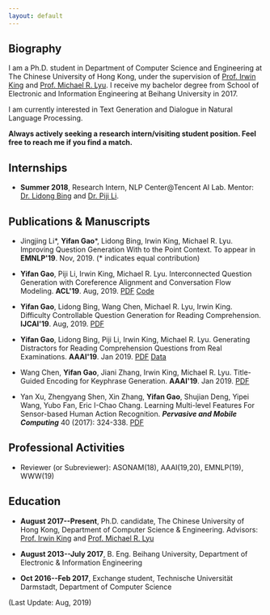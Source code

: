 ```yaml
---
layout: default
---
```


## Biography
I am a Ph.D. student in Department of Computer Science and Engineering at The Chinese University of Hong Kong, under the supervision of [Prof. Irwin King](http://www.cse.cuhk.edu.hk/irwin.king/) and [Prof. Michael R. Lyu](http://www.cse.cuhk.edu.hk/lyu/). I receive my bachelor degree from School of Electronic and Information Engineering at Beihang University in 2017.

I am currently interested in Text Generation and Dialogue in Natural Language Processing.

**Always actively seeking a research intern/visiting student position. Feel free to reach me if you find a match.**

## Internships
- **Summer 2018**, Research Intern, NLP Center@Tencent AI Lab. Mentor: [Dr. Lidong Bing](https://lidongbing.github.io/) and [Dr. Piji Li](http://lipiji.com).

## Publications & Manuscripts
- Jingjing Li\*, **Yifan Gao**\*, Lidong Bing, Irwin King, Michael R. Lyu. Improving Question Generation With to the Point Context. To appear in **EMNLP'19**. Nov, 2019. (\* indicates equal contribution)

- **Yifan Gao**, Piji Li, Irwin King, Michael R. Lyu. Interconnected Question Generation with Coreference Alignment and Conversation Flow Modeling. **ACL'19**. Aug, 2019. [PDF](https://arxiv.org/abs/1906.06893) [Code](https://github.com/Evan-Gao/conversational-QG)

- **Yifan Gao**, Lidong Bing, Wang Chen, Michael R. Lyu, Irwin King. Difficulty Controllable Question Generation for Reading Comprehension. **IJCAI'19**. Aug, 2019. [PDF](https://arxiv.org/abs/1807.03586)

- **Yifan Gao**, Lidong Bing, Piji Li, Irwin King, Michael R. Lyu. Generating Distractors for Reading Comprehension Questions from Real Examinations. **AAAI'19**. Jan 2019. [PDF](https://arxiv.org/abs/1809.02768) [Data](https://github.com/Evan-Gao/Distractor-Generation-RACE)

- Wang Chen, **Yifan Gao**, Jiani Zhang, Irwin King, Michael R. Lyu. Title-Guided Encoding for Keyphrase Generation. **AAAI'19**. Jan 2019. [PDF](https://arxiv.org/abs/1808.08575)

- Yan Xu, Zhengyang Shen, Xin Zhang, **Yifan Gao**, Shujian Deng, Yipei Wang, Yubo Fan, Eric I-Chao Chang. Learning Multi-level Features For Sensor-based Human Action Recognition. ***Pervasive and Mobile Computing*** 40 (2017): 324-338. [PDF](https://www.sciencedirect.com/science/article/pii/S1574119217301141)

## Professional Activities
- Reviewer (or Subreviewer): ASONAM(18), AAAI(19,20), EMNLP(19), WWW(19)

## Education
- **August 2017--Present**, Ph.D. candidate, The Chinese University of Hong Kong, Department of Computer Science & Engineering. Advisors: [Prof. Irwin King](http://www.cse.cuhk.edu.hk/irwin.king/) and [Prof. Michael R. Lyu](http://www.cse.cuhk.edu.hk/lyu/)

- **August 2013--July 2017**, B. Eng. Beihang University, Department of Electronic & Information Engineering

- **Oct 2016--Feb 2017**, Exchange student, Technische Universität Darmstadt, Department of Computer Science

(Last Update: Aug, 2019)
